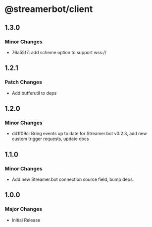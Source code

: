 # @streamerbot/client

## 1.3.0

### Minor Changes

- 76a55f7: add scheme option to support wss://

## 1.2.1

### Patch Changes

- Add bufferutil to deps

## 1.2.0

### Minor Changes

- dd1f09c: Bring events up to date for Streamer.bot v0.2.3, add new custom trigger requests, update docs

## 1.1.0

### Minor Changes

- Add new Streamer.bot connection source field, bump deps.

## 1.0.0

### Major Changes

- Initial Release
